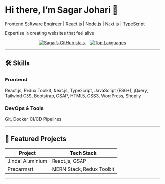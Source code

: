 <!--
  ╭───────────────────────────────────────────╮
  │   Welcome to my GitHub Profile README   │
  ╰───────────────────────────────────────────╯
-->

# Hi there, I’m Sagar Johari 👋

Frontend Software Engineer | React.js | Node.js | Next.js | TypeScript

Expertise in creating websites that feel alive

<p align="center">
  <a href="https://github.com/sagar-johari">
    <img src="https://github-readme-stats.vercel.app/api?username=sagar-johari&show_icons=true&theme=tokyonight" alt="Sagar’s GitHub stats" />
  </a>
  &nbsp;&nbsp;
  <a href="https://github.com/sagar-johari">
    <img src="https://github-readme-stats.vercel.app/api/top-langs/?username=sagar-johari&layout=compact&theme=tokyonight" alt="Top Languages" />
  </a>
</p>

---

## 🛠 Skills

### Frontend  
React.js, Redux Toolkit, Next.js, TypeScript, JavaScript (ES6+), jQuery, Tailwind CSS, Bootstrap, GSAP, HTML5, CSS3, WordPress, Shopify

### DevOps & Tools  
Git, Docker, CI/CD Pipelines

---

## 🚀 Featured Projects

| Project                                | Tech Stack                             |
| -------------------------------------- | -------------------------------------- |
| Jindal Aluminium                       | React.js, GSAP                         |
| Precarmart                             | MERN Stack, Redux Toolkit              |

---

